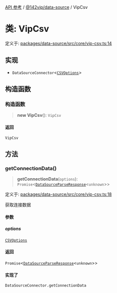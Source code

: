 [API 参考](../../../index.md) / [@142vip/data-source](../index.md) / VipCsv

# 类: VipCsv

定义于: [packages/data-source/src/core/vip-csv.ts:14](https://github.com/142vip/core-x/blob/58a4aca72f73ebc92491a458c9b83754486dc296/packages/data-source/src/core/vip-csv.ts#L14)

## 实现

- `DataSourceConnector`\<[`CSVOptions`](../interfaces/CSVOptions.md)\>

## 构造函数

### 构造函数

> **new VipCsv**(): `VipCsv`

#### 返回

`VipCsv`

## 方法

### getConnectionData()

> **getConnectionData**(`options`): `Promise`\<[`DataSourceParseResponse`](../interfaces/DataSourceParseResponse.md)\<`unknown`\>\>

定义于: [packages/data-source/src/core/vip-csv.ts:18](https://github.com/142vip/core-x/blob/58a4aca72f73ebc92491a458c9b83754486dc296/packages/data-source/src/core/vip-csv.ts#L18)

获取连接数据

#### 参数

##### options

[`CSVOptions`](../interfaces/CSVOptions.md)

#### 返回

`Promise`\<[`DataSourceParseResponse`](../interfaces/DataSourceParseResponse.md)\<`unknown`\>\>

#### 实现了

`DataSourceConnector.getConnectionData`
